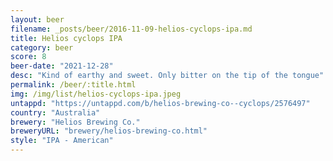 ```yaml
---
layout: beer
filename: _posts/beer/2016-11-09-helios-cyclops-ipa.md
title: Helios cyclops IPA
category: beer
score: 8
beer-date: "2021-12-28"
desc: "Kind of earthy and sweet. Only bitter on the tip of the tongue"
permalink: /beer/:title.html
img: /img/list/helios-cyclops-ipa.jpeg
untappd: "https://untappd.com/b/helios-brewing-co--cyclops/2576497"
country: "Australia"
brewery: "Helios Brewing Co."
breweryURL: "brewery/helios-brewing-co.html"
style: "IPA - American"
---
```


